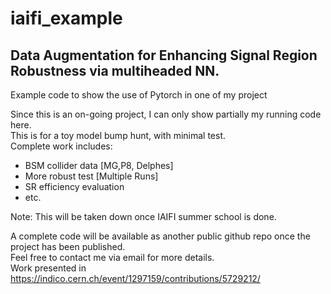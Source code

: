# iaifi_example
## Data Augmentation for Enhancing Signal Region Robustness via multiheaded NN. <br>
Example code to show the use of Pytorch in one of my project <br>

Since this is an on-going project, I can only show partially my running code here. <br>
This is for a toy model bump hunt, with minimal test.   <br>
Complete work includes:
- BSM collider data [MG,P8, Delphes]
- More robust test [Multiple Runs]
- SR efficiency evaluation 
- etc.

Note: This will be taken down once IAIFI summer school is done. 

A complete code will be available as another public github repo once the project has been published. <br>
Feel free to contact me via email for more details.  <br>
Work presented in https://indico.cern.ch/event/1297159/contributions/5729212/
